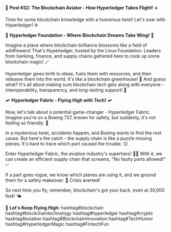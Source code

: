 🚀 **Post #32: The Blockchain Aviator - How Hyperledger Takes Flight!** ✈️

Time for some blockchain knowledge with a humorous twist! Let's soar with Hyperledger! 🌐

🌟 **Hyperledger Foundation - Where Blockchain Dreams Take Wing!** 🏢

Imagine a place where blockchain brilliance blossoms like a field of wildflowers! That's Hyperledger, hosted by the Linux Foundation. Leaders from banking, finance, and supply chains gathered here to cook up some blockchain magic! 🪄

Hyperledger gives birth to ideas, fuels them with resources, and then releases them into the world. It's like a blockchain greenhouse! 🌱 And guess what? It's all about making sure blockchain tech gets along with everyone - interoperability, transparency, and long-lasting support! 🤝

🛩️ **Hyperledger Fabric - Flying High with Tech!** 🛩️

Now, let's talk about a potential game-changer - Hyperledger Fabric. Imagine you're on a Boeing 737, known for safety, but suddenly, it's not feeling so friendly. 😬

In a mysterious twist, accidents happen, and Boeing wants to find the root cause. But here's the catch - the supply chain is like a puzzle missing pieces. It's hard to trace which part caused the trouble. 😕

Enter Hyperledger Fabric, the aviation industry's superhero! 🦸‍♂️ With it, we can create an efficient supply chain that screams, "No faulty parts allowed!" ✅

If a part goes rogue, we know which planes are using it, and we ground them for a safety makeover. 🧰 Crisis averted! 

So next time you fly, remember, blockchain's got your back, even at 30,000 feet! 🌤️

🔗 **Let's Keep Flying High:** 
hashtag#blockchain hashtag#blockchaintechnology hashtag#hyperledger hashtag#crypto hashtag#aviation hashtag#BlockchainInnovation hashtag#TechHumor hashtag#HyperledgerMagic hashtag#FintechFun